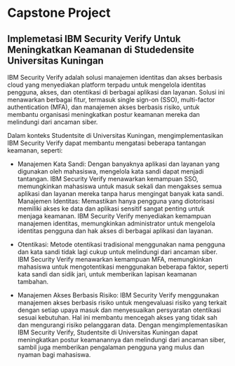# Capstone Project
## Implemetasi IBM Security Verify Untuk Meningkatkan Keamanan di Studedensite Universitas Kuningan

IBM Security Verify adalah solusi manajemen identitas dan akses berbasis cloud yang menyediakan platform terpadu untuk mengelola identitas pengguna, akses, dan otentikasi di berbagai aplikasi dan layanan. Solusi ini menawarkan berbagai fitur, termasuk single sign-on (SSO), multi-factor authentication (MFA), dan manajemen akses berbasis risiko, untuk membantu organisasi meningkatkan postur keamanan mereka dan melindungi dari ancaman siber.

Dalam konteks Studentsite di Universitas Kuningan, mengimplementasikan IBM Security Verify dapat membantu mengatasi beberapa tantangan keamanan, seperti:
* Manajemen Kata Sandi: Dengan banyaknya aplikasi dan layanan yang digunakan oleh mahasiswa, mengelola kata sandi dapat menjadi tantangan. IBM Security Verify menawarkan kemampuan SSO, memungkinkan mahasiswa untuk masuk sekali dan mengakses semua aplikasi dan layanan mereka tanpa harus mengingat banyak kata sandi.
Manajemen Identitas: Memastikan hanya pengguna yang diotorisasi memiliki akses ke data dan aplikasi sensitif sangat penting untuk menjaga keamanan. IBM Security Verify menyediakan kemampuan manajemen identitas, memungkinkan administrator untuk mengelola identitas pengguna dan hak akses di berbagai aplikasi dan layanan.

* Otentikasi: Metode otentikasi tradisional menggunakan nama pengguna dan kata sandi tidak lagi cukup untuk melindungi dari ancaman siber. IBM Security Verify menawarkan kemampuan MFA, memungkinkan mahasiswa untuk mengotentikasi menggunakan beberapa faktor, seperti kata sandi dan sidik jari, untuk memberikan lapisan keamanan tambahan.

* Manajemen Akses Berbasis Risiko: IBM Security Verify menggunakan manajemen akses berbasis risiko untuk mengevaluasi risiko yang terkait dengan setiap upaya masuk dan menyesuaikan persyaratan otentikasi sesuai kebutuhan. Hal ini membantu mencegah akses yang tidak sah dan mengurangi risiko pelanggaran data.
Dengan mengimplementasikan IBM Security Verify, Studentsite di Universitas Kuningan dapat meningkatkan postur keamanannya dan melindungi dari ancaman siber, sambil juga memberikan pengalaman pengguna yang mulus dan nyaman bagi mahasiswa.
